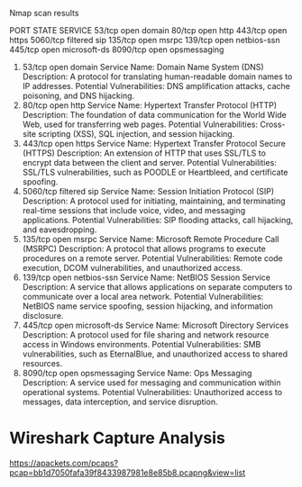 
Nmap scan results

PORT    STATE SERVICE
53/tcp  open  domain
80/tcp  open  http
443/tcp open  https
5060/tcp filtered sip
135/tcp  open  msrpc
139/tcp  open  netbios-ssn
445/tcp  open  microsoft-ds
8090/tcp open  opsmessaging


1. 53/tcp  open  domain 
    Service Name: Domain Name System (DNS)
    Description: A protocol for translating human-readable domain names to IP addresses.
    Potential Vulnerabilities: DNS amplification attacks, cache poisoning, and DNS hijacking.
2. 80/tcp  open  http
    Service Name: Hypertext Transfer Protocol (HTTP)
    Description: The foundation of data communication for the World Wide Web, used for transferring web pages.
    Potential Vulnerabilities: Cross-site scripting (XSS), SQL injection, and session hijacking.
3. 443/tcp open  https
    Service Name: Hypertext Transfer Protocol Secure (HTTPS)
    Description: An extension of HTTP that uses SSL/TLS to encrypt data between the client and server.
    Potential Vulnerabilities: SSL/TLS vulnerabilities, such as POODLE or Heartbleed, and certificate spoofing.
4. 5060/tcp filtered sip
    Service Name: Session Initiation Protocol (SIP)
    Description: A protocol used for initiating, maintaining, and terminating real-time sessions that include voice, video, and messaging applications.
    Potential Vulnerabilities: SIP flooding attacks, call hijacking, and eavesdropping.
5. 135/tcp  open  msrpc
    Service Name: Microsoft Remote Procedure Call (MSRPC)
    Description: A protocol that allows programs to execute procedures on a remote server.
    Potential Vulnerabilities: Remote code execution, DCOM vulnerabilities, and unauthorized access.
6. 139/tcp  open  netbios-ssn
    Service Name: NetBIOS Session Service
    Description: A service that allows applications on separate computers to communicate over a local area network.
    Potential Vulnerabilities: NetBIOS name service spoofing, session hijacking, and information disclosure.
7. 445/tcp  open  microsoft-ds
    Service Name: Microsoft Directory Services
    Description: A protocol used for file sharing and network resource access in Windows environments.
    Potential Vulnerabilities: SMB vulnerabilities, such as EternalBlue, and unauthorized access to shared resources.
8. 8090/tcp open  opsmessaging
    Service Name: Ops Messaging
    Description: A service used for messaging and communication within operational systems.
    Potential Vulnerabilities: Unauthorized access to messages, data interception, and service disruption.


# Wireshark Capture Analysis 
https://apackets.com/pcaps?pcap=bb1d7050fafa39f8433987981e8e85b8.pcapng&view=list